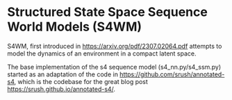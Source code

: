 # Structured State Space Sequence World Models (S4WM)

S4WM, first introduced in https://arxiv.org/pdf/2307.02064.pdf attempts to model the dynamics of an environment in a compact latent space.

The base implementation of the s4 sequence model (s4_nn.py/s4_ssm.py) started as an adaptation of the code in https://github.com/srush/annotated-s4, which is the codebase for the great blog post https://srush.github.io/annotated-s4/.
